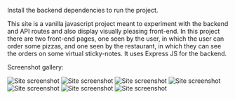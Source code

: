 Install the backend dependencies to run the project.

This site is a vanilla javascript project meant to experiment with the backend and API routes and also display visually pleasing front-end. In this project there are two front-end pages, one seen by the user, in which the user can order some pizzas, and one seen by the restaurant, in which they can see the orders on some virtual sticky-notes. It uses Express JS for the backend.


Screenshot gallery:

![Site screenshot](https://i.imgur.com/2nZMDJq.jpg)
![Site screenshot](https://i.imgur.com/Xd7wYJY.png)
![Site screenshot](https://i.imgur.com/k66UV7f.png)
![Site screenshot](https://i.imgur.com/Wb5X7Xi.jpeg)
![Site screenshot](https://i.imgur.com/rQscGE6.png)
![Site screenshot](https://i.imgur.com/N7WyeSc.png)
![Site screenshot](https://i.imgur.com/rFkH2Wn.png)